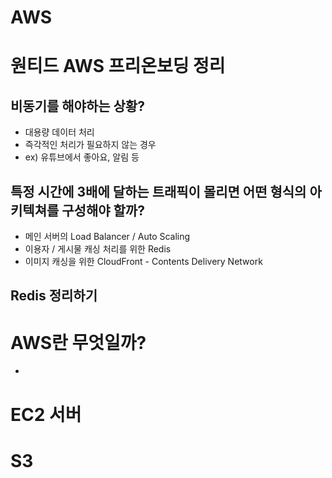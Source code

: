 # AWS

# 원티드 AWS 프리온보딩 정리

## 비동기를 해야하는 상황?
* 대용량 데이터 처리
* 즉각적인 처리가 필요하지 않는 경우
* ex) 유튜브에서 좋아요, 알림 등 


## 특정 시간에 3배에 달하는 트래픽이 몰리면 어떤 형식의 아키텍쳐를 구성해야 할까?
* 메인 서버의 Load Balancer / Auto Scaling
* 이용자 / 게시물 캐싱 처리를 위한 Redis
* 이미지 캐싱을 위한 CloudFront - Contents Delivery Network

## Redis 정리하기


# AWS란 무엇일까?
* 


# EC2 서버



# S3 
